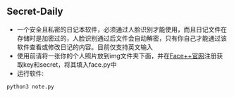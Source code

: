 ## Secret-Daily
- 一个安全且私密的日记本软件，必须通过人脸识别才能使用，而且日记文件在存储时是加密过的，人脸识别通过后文件会自动解密，只有你自己才能通过该软件查看或修改日记的内容。目前仅支持英文输入
- 使用前请将一张你的个人照片放到img文件夹下面，并在[Face++官网](https://console.faceplusplus.com.cn)注册获取key和secret，将其填入face.py中
- 运行软件:
```python
python3 note.py

```
